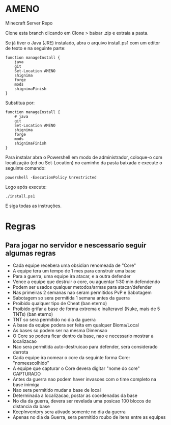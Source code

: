 # AMENO

Minecraft Server Repo

Clone esta branch clicando em Clone > baixar .zip e extraia a pasta.

Se já tiver o Java (JRE) instalado, abra o arquivo install.ps1 com um editor de texto e na seguinte parte:

```
function manageInstall {
    java
    git
    Set-Location AMENO
    shignima
    forge
    mods
    shignimaFinish
}
```

Substitua por:

```
function manageInstall {
    # java
    git
    Set-Location AMENO
    shignima
    forge
    mods
    shignimaFinish
}
```

Para instalar abra o Powershell em modo de administrador, coloque-o com localização (cd ou Set-Location) no caminho da pasta baixada e execute o seguinte comando:

```
powershell -ExecutionPolicy Unrestricted
```

Logo após execute:

```
./install.ps1
```

E siga todas as instruções.

# Regras

## Para jogar no servidor e nescessario seguir algumas regras

- Cada equipe recebera uma obsidian renomeada de "Core"
- A equipe tera um tempo de 1 mes para construir uma base
- Para a guerra, uma equipe ira atacar, e a outra defender
- Vence a equipe que destruir o core, ou aguentar 1:30 min defendendo
- Podem ser usados qualquer metodos/armas para atacar/defender
- Nas primeiras 2 semanas nao seram permitidos PvP e Sabotagem
- Sabotagem so sera permitida 1 semana antes da guerra
- Proibido qualquer tipo de Cheat (ban eterno)
- Proibido grifar a base de forma extrema e inalteravel (Nuke, mais de 5 TNTs) (ban eterno)
- TNT so sera permitido no dia da guerra
- A base da equipe podera ser feita em qualquer Bioma/Local
- As bases so podem ser na mesma Dimensao
- O Core so podera ficar dentro da base, nao e necessario mostrar a localizacao
- Nao sera permitida auto-destruicao para defender, sera considerado derrota
- Cada equipe ira nomear o core da seguinte forma Core: "nomeescolhido"
- A equipe que capturar o Core devera digitar "nome do core" CAPTURADO
- Antes da guerra nao podem haver invasoes com o time completo na base inimiga
- Nao sera permitido mudar a base de local
- Determinada a localizacao, postar as coordenadas da base
- No dia da guerra, devera ser revelada uma posicao 100 blocos de distancia da base
- KeepInventory sera ativado somente no dia da guerra
- Apenas no dia da Guerra, sera permitido roubo de itens entre as equipes
